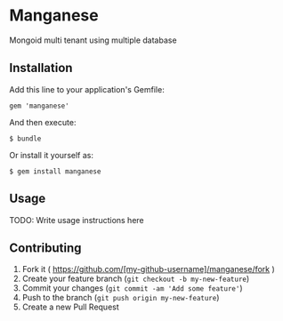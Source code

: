 # Manganese

Mongoid multi tenant using multiple database

## Installation

Add this line to your application's Gemfile:

    gem 'manganese'

And then execute:

    $ bundle

Or install it yourself as:

    $ gem install manganese

## Usage

TODO: Write usage instructions here

## Contributing

1. Fork it ( https://github.com/[my-github-username]/manganese/fork )
2. Create your feature branch (`git checkout -b my-new-feature`)
3. Commit your changes (`git commit -am 'Add some feature'`)
4. Push to the branch (`git push origin my-new-feature`)
5. Create a new Pull Request
